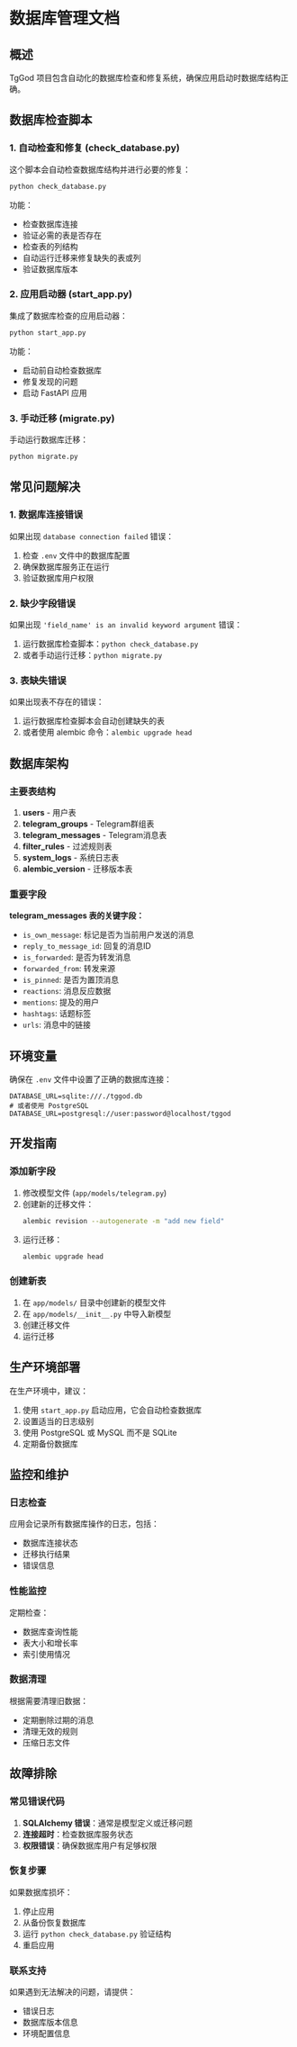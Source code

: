 # 数据库管理文档

## 概述

TgGod 项目包含自动化的数据库检查和修复系统，确保应用启动时数据库结构正确。

## 数据库检查脚本

### 1. 自动检查和修复 (check_database.py)

这个脚本会自动检查数据库结构并进行必要的修复：

```bash
python check_database.py
```

功能：
- 检查数据库连接
- 验证必需的表是否存在
- 检查表的列结构
- 自动运行迁移来修复缺失的表或列
- 验证数据库版本

### 2. 应用启动器 (start_app.py)

集成了数据库检查的应用启动器：

```bash
python start_app.py
```

功能：
- 启动前自动检查数据库
- 修复发现的问题
- 启动 FastAPI 应用

### 3. 手动迁移 (migrate.py)

手动运行数据库迁移：

```bash
python migrate.py
```

## 常见问题解决

### 1. 数据库连接错误

如果出现 `database connection failed` 错误：
1. 检查 `.env` 文件中的数据库配置
2. 确保数据库服务正在运行
3. 验证数据库用户权限

### 2. 缺少字段错误

如果出现 `'field_name' is an invalid keyword argument` 错误：
1. 运行数据库检查脚本：`python check_database.py`
2. 或者手动运行迁移：`python migrate.py`

### 3. 表缺失错误

如果出现表不存在的错误：
1. 运行数据库检查脚本会自动创建缺失的表
2. 或者使用 alembic 命令：`alembic upgrade head`

## 数据库架构

### 主要表结构

1. **users** - 用户表
2. **telegram_groups** - Telegram群组表
3. **telegram_messages** - Telegram消息表
4. **filter_rules** - 过滤规则表
5. **system_logs** - 系统日志表
6. **alembic_version** - 迁移版本表

### 重要字段

**telegram_messages 表的关键字段：**
- `is_own_message`: 标记是否为当前用户发送的消息
- `reply_to_message_id`: 回复的消息ID
- `is_forwarded`: 是否为转发消息
- `forwarded_from`: 转发来源
- `is_pinned`: 是否为置顶消息
- `reactions`: 消息反应数据
- `mentions`: 提及的用户
- `hashtags`: 话题标签
- `urls`: 消息中的链接

## 环境变量

确保在 `.env` 文件中设置了正确的数据库连接：

```env
DATABASE_URL=sqlite:///./tggod.db
# 或者使用 PostgreSQL
DATABASE_URL=postgresql://user:password@localhost/tggod
```

## 开发指南

### 添加新字段

1. 修改模型文件 (`app/models/telegram.py`)
2. 创建新的迁移文件：
   ```bash
   alembic revision --autogenerate -m "add new field"
   ```
3. 运行迁移：
   ```bash
   alembic upgrade head
   ```

### 创建新表

1. 在 `app/models/` 目录中创建新的模型文件
2. 在 `app/models/__init__.py` 中导入新模型
3. 创建迁移文件
4. 运行迁移

## 生产环境部署

在生产环境中，建议：

1. 使用 `start_app.py` 启动应用，它会自动检查数据库
2. 设置适当的日志级别
3. 使用 PostgreSQL 或 MySQL 而不是 SQLite
4. 定期备份数据库

## 监控和维护

### 日志检查

应用会记录所有数据库操作的日志，包括：
- 数据库连接状态
- 迁移执行结果
- 错误信息

### 性能监控

定期检查：
- 数据库查询性能
- 表大小和增长率
- 索引使用情况

### 数据清理

根据需要清理旧数据：
- 定期删除过期的消息
- 清理无效的规则
- 压缩日志文件

## 故障排除

### 常见错误代码

1. **SQLAlchemy 错误**：通常是模型定义或迁移问题
2. **连接超时**：检查数据库服务状态
3. **权限错误**：确保数据库用户有足够权限

### 恢复步骤

如果数据库损坏：
1. 停止应用
2. 从备份恢复数据库
3. 运行 `python check_database.py` 验证结构
4. 重启应用

### 联系支持

如果遇到无法解决的问题，请提供：
- 错误日志
- 数据库版本信息
- 环境配置信息
